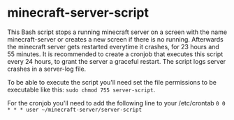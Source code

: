 # minecraft-server-script

This Bash script stops a running minecraft server on a screen with the name minecraft-server or creates a new screen if there is no running.
Afterwards the minecraft server gets restarted everytime it crashes, for 23 hours and 55 minutes. It is recommended to create a cronjob that executes this script every 24 hours, to grant the server a graceful restart.
The script logs server crashes in a server-log file.

To be able to execute the script you'll need set the file permissions to be executable like this: `sudo chmod 755 server-script`.

For the cronjob you'll need to add the following line to your /etc/crontab
`0 0 * * * user ~/minecraft-server/server-script`
